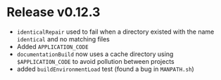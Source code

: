 # Release v0.12.3

- `identicalRepair` used to fail when a directory existed with the name `identical` and no matching files
- Added `APPLICATION_CODE`
- `documentationBuild` now uses a cache directory using `$APPLICATION_CODE` to avoid pollution between projects
- added `buildEnvironmentLoad` test (found a bug in `MANPATH.sh`)
